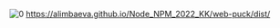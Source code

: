 ![0](https://user-images.githubusercontent.com/88249718/162624171-49bfce74-bcc9-43dd-ae33-ffdd64ce3bf3.png)
https://alimbaeva.github.io/Node_NPM_2022_KK/web-puck/dist/

